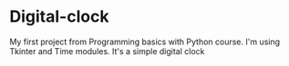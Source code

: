 # Digital-clock
My first project from Programming basics with Python course.
I'm using Tkinter and Time modules. It's a simple digital clock
